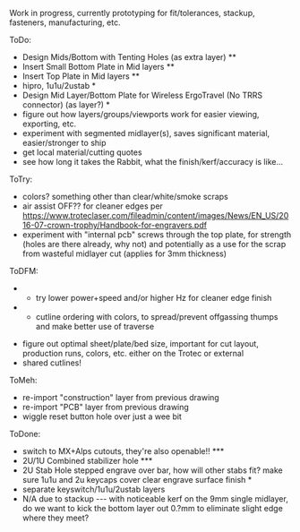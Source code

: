 Work in progress, currently prototyping for fit/tolerances, stackup, fasteners, manufacturing, etc.

ToDo:
- Design Mids/Bottom with Tenting Holes (as extra layer) **
- Insert Small Bottom Plate in Mid layers **
- Insert Top Plate in Mid layers  **
- hipro, 1u1u/2ustab * 
- Design Mid Layer/Bottom Plate for Wireless ErgoTravel (No TRRS connector) (as layer?) *
- figure out how layers/groups/viewports work for easier viewing, exporting, etc.
- experiment with segmented midlayer(s), saves significant material, easier/stronger to ship
- get local material/cutting quotes
- see how long it takes the Rabbit, what the finish/kerf/accuracy is like...

ToTry:
- colors? something other than clear/white/smoke scraps
- air assist OFF?? for cleaner edges per https://www.troteclaser.com/fileadmin/content/images/News/EN_US/2016-07-crown-trophy/Handbook-for-engravers.pdf
- experiment with "internal pcb" screws through the top plate, for strength (holes are there already, why not) and potentially as a use for the scrap from wasteful midlayer cut (applies for 3mm thickness)

ToDFM:
* - try lower power+speed and/or higher Hz for cleaner edge finish
* - cutline ordering with colors, to spread/prevent offgassing thumps and make better use of traverse
- figure out optimal sheet/plate/bed size, important for cut layout, production runs, colors, etc. either on the Trotec or external
- shared cutlines!

ToMeh:
- re-import "construction" layer from previous drawing
- re-import "PCB" layer from previous drawing
- wiggle reset button hole over just a wee bit

ToDone:
- switch to MX+Alps cutouts, they're also openable!!  ***
- 2U/1U Combined stabilizer hole  ***
- 2U Stab Hole stepped engrave over bar, how will other stabs fit? make sure 1u1u and 2u keycaps cover clear engrave surface finish  *
- separate keyswitch/1u1u/2ustab layers
- N/A due to stackup --- with noticeable kerf on the 9mm single midlayer, do we want to kick the bottom layer out 0.?mm to eliminate slight edge where they meet?
